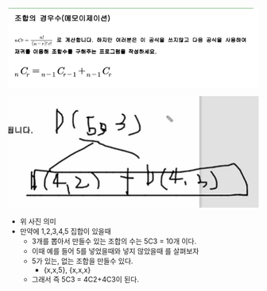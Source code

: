 ![](2021-10-26-22-48-01.png)


![](2021-10-27-10-22-37.png)

* 위 사진 의미
* 만약에 1,2,3,4,5 집합이 있을때
    * 3개를 뽑아서 만들수 있는 조합의 수는 5C3 = 10개 이다.
    * 이때 예를 들어 5를 넣었을때와 넣지 않았을때 를 살펴보자
    * 5가 있는, 없는 조합을 만들수 있다.
        * {x,x,5}, {x,x,x}
    * 그래서 즉 5C3 = 4C2+4C3이 된다.
